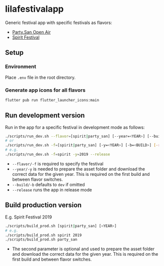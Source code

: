 # lilafestivalapp

Generic festival app with specific festivals as flavors:

* [Party.San Open Air](https://www.party-san.de)
* [Spirit Festival](https://www.spirit-festival.com)

## Setup

### Environment

Place `.env` file in the root directory.
<!-- TODO(SF) BUILD release mention signing keys -->

### Generate app icons for all flavors

```bash
flutter pub run flutter_launcher_icons:main
```

## Run development version

Run in the app for a specific festival in development mode as follows:

```bash
./scripts/run_dev.sh --flavor=[spirit|party_san] [--year=<YEAR>] [--build=<BUILD>] [--release]
# or
./scripts/run_dev.sh -f=[spirit|party_san] [-y=<YEAR>] [-b=<BUILD>] [-r]
# e.g.
./scripts/run_dev.sh -f=spirit -y=2019 --release
```

* `--flavor/-f` is required to specify the festival
* `--year/-y` is needed to prepare the asset folder and download the correct data for the given year. This is required on the first build and between flavor switches.
* `--build/-b` defaults to `dev` if omitted
* `--release` runs the app in release mode

## Build production version

E.g. Spirit Festival 2019

```bash
./scripts/build_prod.sh [spirit|party_san] [<YEAR>]
# e.g.
./scripts/build_prod.sh spirit 2019
./scripts/build_prod.sh party_san
```

* The second parameter is optional and used to prepare the asset folder and download the correct data for the given year. This is required on the first build and between flavor switches.
